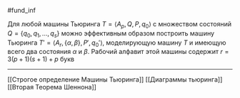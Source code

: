 #fund_inf 

Для любой машины Тьюринга $T = \langle A_{p}, Q, P, q_{0}\rangle$ с множеством состояний $Q = \{ q_{0}, q_{1}, \dots, q_{s} \}$ можно эффективным образом построить машину Тьюринга $T' = \langle A_{r}, \{ \alpha, \beta \}, P', q_{0}'\rangle$, моделирующую машину $T$ и имеющую всего два состояния $\alpha$ и $\beta$. Рабочий алфавит этой машины содержит $r = 3(p+1)(s+1) + p$ букв

---
[[Строгое определение Машины Тьюринга]] [[Диаграммы тьюринга]] [[Вторая Теорема Шеннона]]
